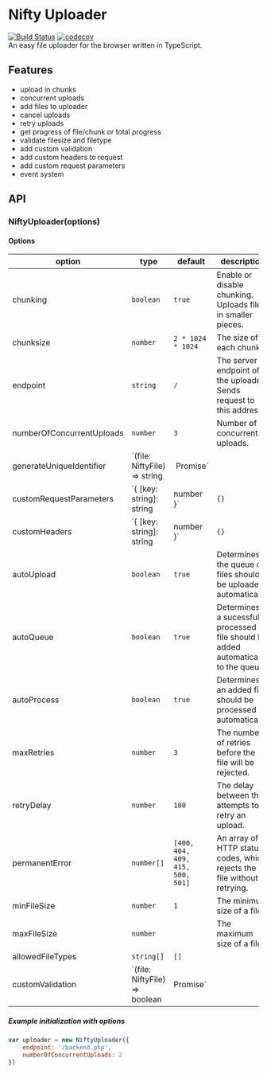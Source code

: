 # Nifty Uploader
[![Build Status](https://travis-ci.org/marlon360/nifty-uploader.svg?branch=master)](https://travis-ci.org/marlon360/nifty-uploader)
[![codecov](https://codecov.io/gh/marlon360/nifty-uploader/branch/master/graph/badge.svg)](https://codecov.io/gh/marlon360/nifty-uploader)  
An easy file uploader for the browser written in TypeScript.

## Features

* upload in chunks
* concurrent uploads
* add files to uploader
* cancel uploads
* retry uploads
* get progress of file/chunk or total progress
* validate filesize and filetype
* add custom validation
* add custom headers to request
* add custom request parameters
* event system

## API

### NiftyUploader(options)



#### Options

option | type | default | description
--- | --- | --- | ---
chunking | `boolean` | `true` | Enable or disable chunking. Uploads file in smaller pieces.
chunksize | `number` | `2 * 1024 * 1024` | The size of each chunk.
endpoint | `string` | `/` | The server endpoint of the uploader. Sends request to this address.
numberOfConcurrentUploads | `number` | `3` | Number of concurrent uploads.
generateUniqueIdentifier | `(file: NiftyFile) => string | Promise<string>` | | The function to generate the unique identifier, which returns a `string` with the identifier. It can also return a `Promise`.
customRequestParameters | `{ [key: string]: string | number }` | `{}` | POST request parameter, which will be send with every request.
customHeaders | `{ [key: string]: string | number }` | `{}` | Request headers, which will be send with every request.
autoUpload | `boolean` | `true` | Determines if the queue of files should be uploaded automatically.
autoQueue | `boolean` | `true` | Determines if a sucessfully processed file should be added automatically to the queue.
autoProcess | `boolean` | `true` | Determines if an added file should be processed automatically.
maxRetries | `number` | `3` | The number of retries before the file will be rejected.
retryDelay | `number` | `100` | The delay between the attempts to retry an upload.
permanentError | `number[]` | `[400, 404, 409, 415, 500, 501]` | An array of HTTP status codes, which rejects the file without retrying.
minFileSize | `number` | `1` | The minimum size of a file.
maxFileSize | `number` |  | The maximum size of a file.     
allowedFileTypes | `string[]` | `[]` | 
customValidation | `(file: NiftyFile) => boolean | Promise<boolean>` | | A custom function, which will be called in the processing step. If the function returns `false` the file will be rejected. The function can also return a `Promise`.

##### Example initialization with options

```js
var uploader = new NiftyUploader({
    endpoint: '/backend.php',
    numberOfConcurrentUploads: 2
})
```
